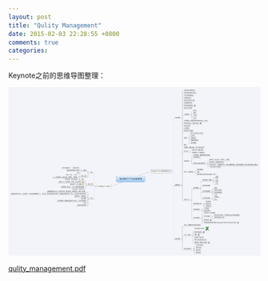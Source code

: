 ```yaml
---
layout: post
title: "Qulity Management"
date: 2015-02-03 22:28:55 +0800
comments: true
categories: 
---
```


Keynote之前的思维导图整理：

![思维导图](/images/敏捷模式下的质量管理.png)


<object data="/images/qulity_management.pdf" type="application/pdf" width="100%" height="600">
<a href="/images/qulity_management.pdf">qulity_management.pdf</a>
</object>

